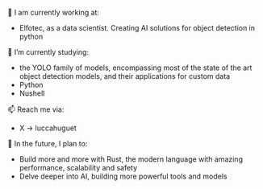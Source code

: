 <!--
**luccahuguet/luccahuguet** is a ✨ _special_ ✨ repository because its `README.md` (this file) appears on your GitHub profile.

Here are some ideas to get you started:

-->
  
💼  I am currently working at:
 - Elfotec, as a data scientist. Creating AI solutions for object detection in python
  
  
🌱  I’m currently studying:
 - the YOLO family of models, encompassing most of the state of the art object detection models, and their applications for custom data
 - Python
 - Nushell
  
  
📫  Reach me via:
 - X -> luccahuguet

  
🌆  In the future, I plan to:
 - Build more and more with Rust, the modern language with amazing performance, scalability and safety
 - Delve deeper into AI, building more powerful tools and models   
<!--
- 👯 I’m looking to collaborate on ...
- 🤔 I’m looking for help with ...
- 💬 Ask me about ...
- 📫 How to reach me: ...
- 😄 Pronouns: ...
- ⚡ Fun fact: ...
-->
